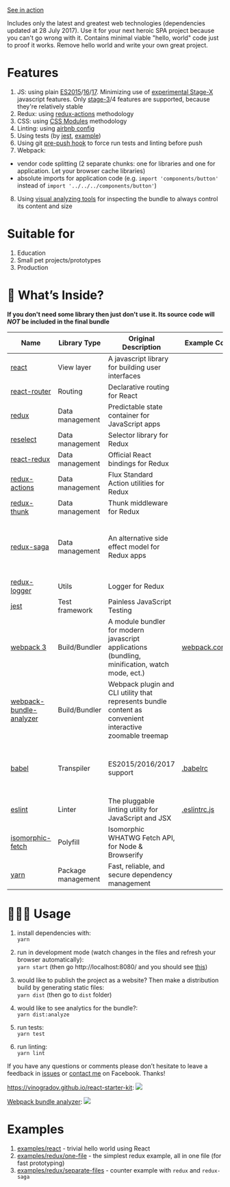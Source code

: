 [See in action](https://vinogradov.github.io/react-starter-kit)

Includes only the latest and greatest web technologies (dependencies updated at 28 July 2017). Use it for your next heroic SPA project because you can't go wrong with it. Contains minimal viable "hello, world" code just to proof it works. Remove hello world and write your own great project.

# Features
1. JS: using plain [ES2015](https://babeljs.io/docs/plugins/preset-es2015/)/[16](https://babeljs.io/docs/plugins/preset-es2016/)/[17](https://babeljs.io/docs/plugins/preset-es2017/). Minimizing use of [experimental Stage-X](https://babeljs.io/docs/plugins/#presets-stage-x-experimental-presets-) javascript features. Only [stage-3](https://babeljs.io/docs/plugins/preset-stage-3/)/4 features are supported, because they're relatively stable
2. Redux: using [redux-actions](https://github.com/acdlite/redux-actions) methodology
3. CSS: using [CSS Modules](https://github.com/css-modules/css-modules) methodology
4. Linting: using [airbnb config](https://github.com/airbnb/javascript)
5. Using tests (by [jest](https://github.com/facebook/jest), [example](https://github.com/vinogradov/react-starter-kit/blob/master/src/examples/react/__tests__/hello.test.js))
6. Using git [pre-push hook](https://git-scm.com/book/gr/v2/Customizing-Git-Git-Hooks) to force run tests and linting before push
7. Webpack:
* vendor code splitting (2 separate chunks: one for libraries and one for application. Let your browser cache libraries)
* absolute imports for application code (e.g. `import 'components/button'` instead of `import '../../../components/button'`) 
8. Using [visual analyzing tools](https://github.com/th0r/webpack-bundle-analyzer) for inspecting the bundle to always control its content and size

# Suitable for
1. Education
1. Small pet projects/prototypes
1. Production

# 🎁 What’s Inside?

**If you don't need some library then just don't use it. Its source code will _NOT_ be included in the final bundle**

Name | Library Type | Original Description | Example Config | Notes
---- | ---- | ------------------ | -------------- | -----
[react](https://facebook.github.io/react/) | View layer | A javascript library for building user interfaces
[react-router](https://github.com/ReactTraining/react-router) | Routing | Declarative routing for React 
[redux](https://github.com/reactjs/redux/) | Data management | Predictable state container for JavaScript apps
[reselect](https://github.com/reduxjs/reselect) | Data management | Selector library for Redux
[react-redux](https://github.com/reactjs/react-redux) | Data management | Official React bindings for Redux
[redux-actions](https://github.com/acdlite/redux-actions) | Data management | Flux Standard Action utilities for Redux
[redux-thunk](https://github.com/gaearon/redux-thunk) | Data management | Thunk middleware for Redux
[redux-saga](https://github.com/redux-saga/redux-saga) | Data management | An alternative side effect model for Redux apps | | An alternative to [redux-thunk](https://github.com/gaearon/redux-thunk). You need to `import "regenerator-runtime/runtime";` for using generators/`yield`
[redux-logger](https://github.com/evgenyrodionov/redux-logger) | Utils | Logger for Redux
[jest](https://github.com/facebook/jest) | Test framework | Painless JavaScript Testing
[webpack 3](https://webpack.js.org/) | Build/Bundler | A module bundler for modern javascript applications (bundling, minification, watch mode, ect.) | [webpack.config.js](https://github.com/vinogradov/react-starter-kit/blob/master/webpack.config.js) | Loaders: [babel-loader](https://github.com/babel/babel-loader), [eslint-loader](https://github.com/MoOx/eslint-loader)) 
[webpack-bundle-analyzer](https://github.com/th0r/webpack-bundle-analyzer) | Build/Bundler | Webpack plugin and CLI utility that represents bundle content as convenient interactive zoomable treemap | | 
[babel](https://babeljs.io/) | Transpiler | ES2015/2016/2017 support | [.babelrc](https://github.com/vinogradov/react-starter-kit/blob/master/.babelrc) | Plugins: [transform-object-rest-spread](http://babeljs.io/docs/plugins/transform-object-rest-spread/) (spreads are currently [at STAGE 3](https://github.com/sebmarkbage/ecmascript-rest-spread))
[eslint](http://eslint.org/) | Linter | The pluggable linting utility for JavaScript and JSX | [.eslintrc.js](https://github.com/vinogradov/react-starter-kit/blob/master/.eslintrc.js)
[isomorphic-fetch](https://github.com/matthew-andrews/isomorphic-fetch) | Polyfill | Isomorphic WHATWG Fetch API, for Node & Browserify | | [whatwg-fetch](https://github.com/github/fetch) from GitHub on client,  [node-fetch](https://github.com/bitinn/node-fetch) on server
[yarn](https://yarnpkg.com/) | Package management | Fast, reliable, and secure dependency management

# 👨🏼‍💻 Usage
1. install dependencies with:  
`yarn`

1. run in development mode (watch changes in the files and refresh your browser automatically):  
`yarn start` (then go http://localhost:8080/ and you should see [this](https://vinogradov.github.io/react-starter-kit/))

1. would like to publish the project as a website? Then make a distribution build by generating static files:  
`yarn dist` (then go to `dist` folder)

1. would like to see analytics for the bundle?:  
`yarn dist:analyze`

1. run tests:  
`yarn test`

1. run linting:  
`yarn lint`

If you have any questions or comments please don’t hesitate to leave a feedback in [issues](https://github.com/vinogradov/react-starter-kit/issues) or [contact me](https://www.facebook.com/vadim.vinogradov) on Facebook. Thanks!

https://vinogradov.github.io/react-starter-kit:
![](http://vinogradov.github.io/react-starter-kit/screenshot.png)


[Webpack bundle analyzer](https://github.com/th0r/webpack-bundle-analyzer):
![](http://vinogradov.github.io/react-starter-kit/webpack-bundle-analyzer.png)

# Examples

1. [examples/react](https://github.com/vinogradov/react-starter-kit/tree/master/src/examples/react) - trivial hello world using React
1. [examples/redux/one-file](https://github.com/vinogradov/react-starter-kit/tree/master/src/examples/redux/one-file) - the simplest redux example, all in one file (for fast prototyping)
1. [examples/redux/separate-files](https://github.com/vinogradov/react-starter-kit/tree/master/src/examples/redux/separate-files) - counter example with `redux` and `redux-saga`
